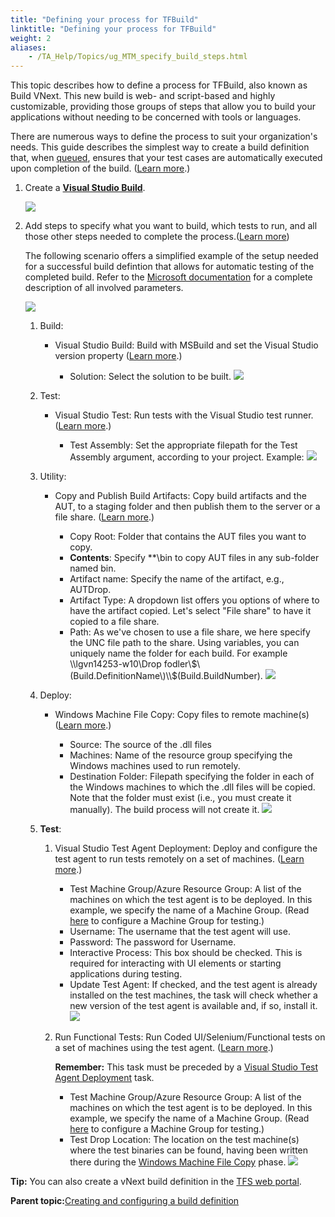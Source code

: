 ```yaml
--- 
title: "Defining your process for TFBuild"
linktitle: "Defining your process for TFBuild"
weight: 2
aliases: 
    - /TA_Help/Topics/ug_MTM_specify_build_steps.html
---
```


This topic describes how to define a process for TFBuild, also known as Build VNext. This new build is web- and script-based and highly customizable, providing those groups of steps that allow you to build your applications without needing to be concerned with tools or languages.

There are numerous ways to define the process to suit your organization's needs. This guide describes the simplest way to create a build definition that, when [queued](/TA_Help/Topics/ug_MTM_queue_BuildVNext.html), ensures that your test cases are automatically executed upon completion of the build. \([Learn more](https://msdn.microsoft.com/en-us/library/vs/alm/build/define/create).\)

1.  Create a [**Visual Studio Build**](https://docs.microsoft.com/en-us/vsts/build-release/tasks/build/visual-studio-build?view=vsts).

    ![](/images//Images/create_VS_build.png)

2.  Add steps to specify what you want to build, which tests to run, and all those other steps needed to complete the process.\([Learn more](https://msdn.microsoft.com/en-us/library/vs/alm/build/steps/index)\)

    The following scenario offers a simplified example of the setup needed for a successful build defintion that allows for automatic testing of the completed build. Refer to the [Microsoft documentation](https://www.visualstudio.com/docs/build/define/build) for a complete description of all involved parameters.

    ![](/images//Images/ug_MTM_build_steps.png)

    1.  Build:
        -   Visual Studio Build: Build with MSBuild and set the Visual Studio version property \([Learn more](https://msdn.microsoft.com/library/vs/alm/build/steps/build/visual-studio-build).\)

            -   Solution: Select the solution to be built.
            ![](/images//Images/ug_MTM_build_steps_VS_build.png)

    2.  Test:
        -   Visual Studio Test: Run tests with the Visual Studio test runner. \([Learn more](https://msdn.microsoft.com/library/vs/alm/build/steps/test/visual-studio-test).\)

            -   Test Assembly: Set the appropriate filepath for the Test Assembly argument, according to your project. Example:
            ![](/images//Images/ug_MTM_build_steps_VS_test.png)

    3.  Utility:
        -   Copy and Publish Build Artifacts: Copy build artifacts and the AUT, to a staging folder and then publish them to the server or a file share. \([Learn more](https://msdn.microsoft.com/library/vs/alm/build/steps/utility/copy-and-publish-build-artifacts).\)

            -   Copy Root: Folder that contains the AUT files you want to copy.
            -   **Contents**: Specify \*\*\\bin to copy AUT files in any sub-folder named bin.
            -   Artifact name: Specify the name of the artifact, e.g., AUTDrop.
            -   Artifact Type: A dropdown list offers you options of where to have the artifact copied. Let's select "File share" to have it copied to a file share.
            -   Path: As we've chosen to use a file share, we here specify the UNC file path to the share. Using variables, you can uniquely name the folder for each build. For example \\\\lgvn14253-w10\\Drop fodler\\$\(Build.DefinitionName\)\\$\(Build.BuildNumber\).
            ![](/images//Images/ug_MTM_build_steps_copy.png)

    4.  Deploy:
        -   Windows Machine File Copy: Copy files to remote machine\(s\) \([Learn more](https://msdn.microsoft.com/library/vs/alm/build/steps/deploy/windows-machine-file-copy).\)

            -   Source: The source of the .dll files
            -   Machines: Name of the resource group specifying the Windows machines used to run remotely.
            -   Destination Folder: Filepath specifying the folder in each of the Windows machines to which the .dll files will be copied. Note that the folder must exist \(i.e., you must create it manually\). The build process will not create it.
            ![](/images//Images/ug_MTM_build_steps_windows_machine_copy.png)

    5.  **Test**:
        1.  Visual Studio Test Agent Deployment: Deploy and configure the test agent to run tests remotely on a set of machines. \([Learn more](https://msdn.microsoft.com/library/vs/alm/build/steps/test/visual-studio-test-agent-deployment).\)

            -   Test Machine Group/Azure Resource Group: A list of the machines on which the test agent is to be deployed. In this example, we specify the name of a Machine Group. \(Read [here](https://msdn.microsoft.com/library/vs/alm/build/steps/test/visual-studio-test-agent-deployment#machgroup) to configure a Machine Group for testing.\)
            -   Username: The username that the test agent will use.
            -   Password: The password for Username.
            -   Interactive Process: This box should be checked. This is required for interacting with UI elements or starting applications during testing.
            -   Update Test Agent: If checked, and the test agent is already installed on the test machines, the task will check whether a new version of the test agent is available and, if so, install it.
            ![](/images//Images/ug_MTM_build_steps_VS_test_agent_deployment.png)

        2.  Run Functional Tests: Run Coded UI/Selenium/Functional tests on a set of machines using the test agent. \([Learn more](https://msdn.microsoft.com/library/vs/alm/build/steps/test/run-functional-tests).\)

            **Remember:** This task must be preceded by a [Visual Studio Test Agent Deployment](/TA_Help/Topics/ug_MTM_specify_build_steps.html#li.VS_test_agent_deployment) task.

            -   Test Machine Group/Azure Resource Group: A list of the machines on which the test agent is to be deployed. In this example, we specify the name of a Machine Group. \(Read [here](https://msdn.microsoft.com/library/vs/alm/build/steps/test/run-functional-tests#machgroup) to configure a Machine Group for testing.\)
            -   Test Drop Location: The location on the test machine\(s\) where the test binaries can be found, having been written there during the [Windows Machine File Copy](/TA_Help/Topics/ug_MTM_specify_build_steps.html#li.Windows_machine_file_copy) phase.
            ![](/images//Images/ug_MTM_build_steps_functional_test.png)


**Tip:** You can also create a vNext build definition in the [TFS web portal](/TA_Help/Topics/TFS_web_creating_and_queuing_build.html).

**Parent topic:**[Creating and configuring a build definition](/TA_Help/Topics/ug_MTM_build_definition.html)

